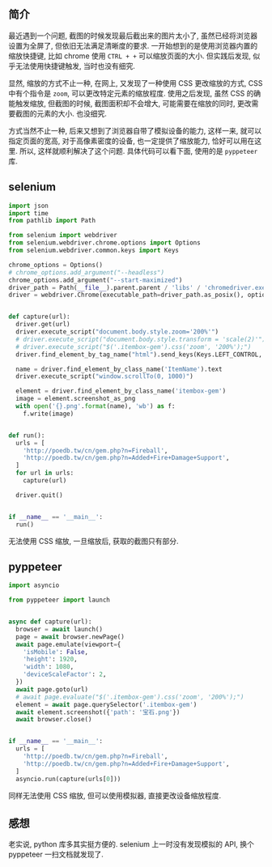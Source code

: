 ## 简介

最近遇到一个问题, 截图的时候发现最后截出来的图片太小了, 虽然已经将浏览器设置为全屏了, 但依旧无法满足清晰度的要求.
一开始想到的是使用浏览器内置的缩放快捷键, 比如 chrome 使用 `CTRL + +` 可以缩放页面的大小.
但实践后发现, 似乎无法使用快捷键触发, 当时也没有细究.

显然, 缩放的方式不止一种, 在网上, 又发现了一种使用 CSS 更改缩放的方式, CSS 中有个指令是 `zoom`,
可以更改特定元素的缩放程度. 使用之后发现, 虽然 CSS 的确能触发缩放, 但截图的时候, 截图面积却不会增大,
可能需要在缩放的同时, 更改需要截图的元素的大小. 也没细究.

方式当然不止一种, 后来又想到了浏览器自带了模拟设备的能力, 这样一来, 就可以指定页面的宽高, 对于高像素密度的设备,
也一定提供了缩放能力, 恰好可以用在这里. 所以, 这样就顺利解决了这个问题. 具体代码可以看下面, 使用的是 `pyppeteer` 库.

## selenium

```python
import json
import time
from pathlib import Path

from selenium import webdriver
from selenium.webdriver.chrome.options import Options
from selenium.webdriver.common.keys import Keys

chrome_options = Options()
# chrome_options.add_argument("--headless")
chrome_options.add_argument("--start-maximized")
driver_path = Path(__file__).parent.parent / 'libs' / 'chromedriver.exe'
driver = webdriver.Chrome(executable_path=driver_path.as_posix(), options=chrome_options)


def capture(url):
  driver.get(url)
  driver.execute_script("document.body.style.zoom='200%'")
  # driver.execute_script("document.body.style.transform = 'scale(2)'")
  # driver.execute_script("$('.itembox-gem').css('zoom', '200%');")
  driver.find_element_by_tag_name("html").send_keys(Keys.LEFT_CONTROL, Keys.ADD)

  name = driver.find_element_by_class_name('ItemName').text
  driver.execute_script("window.scrollTo(0, 1000)")

  element = driver.find_element_by_class_name('itembox-gem')
  image = element.screenshot_as_png
  with open('{}.png'.format(name), 'wb') as f:
    f.write(image)


def run():
  urls = [
    'http://poedb.tw/cn/gem.php?n=Fireball',
    'http://poedb.tw/cn/gem.php?n=Added+Fire+Damage+Support',
  ]
  for url in urls:
    capture(url)

  driver.quit()


if __name__ == '__main__':
  run()
```

无法使用 CSS 缩放, 一旦缩放后, 获取的截图只有部分.

## pyppeteer

```python
import asyncio

from pyppeteer import launch


async def capture(url):
  browser = await launch()
  page = await browser.newPage()
  await page.emulate(viewport={
    'isMobile': False,
    'height': 1920,
    'width': 1080,
    'deviceScaleFactor': 2,
  })
  await page.goto(url)
  # await page.evaluate("$('.itembox-gem').css('zoom', '200%');")
  element = await page.querySelector('.itembox-gem')
  await element.screenshot({'path': '宝石.png'})
  await browser.close()


if __name__ == '__main__':
  urls = [
    'http://poedb.tw/cn/gem.php?n=Fireball',
    'http://poedb.tw/cn/gem.php?n=Added+Fire+Damage+Support',
  ]
  asyncio.run(capture(urls[0]))

```

同样无法使用 CSS 缩放, 但可以使用模拟器, 直接更改设备缩放程度.

## 感想

老实说, python 库多其实挺方便的. selenium 上一时没有发现模拟的 API,
换个 pyppeteer 一扫文档就发现了.
